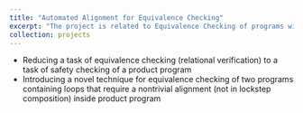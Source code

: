 ```yaml
---
title: "Automated Alignment for Equivalence Checking"
excerpt: "The project is related to Equivalence Checking of programs with loops<br/><img src='/images/500x300.png'>"
collection: projects
---
```


* Reducing a task of equivalence checking (relational verification) to a task of safety checking of a product program
* Introducing a novel technique for equivalence checking of two programs containing loops that require a nontrivial alignment (not in lockstep composition) inside product program
